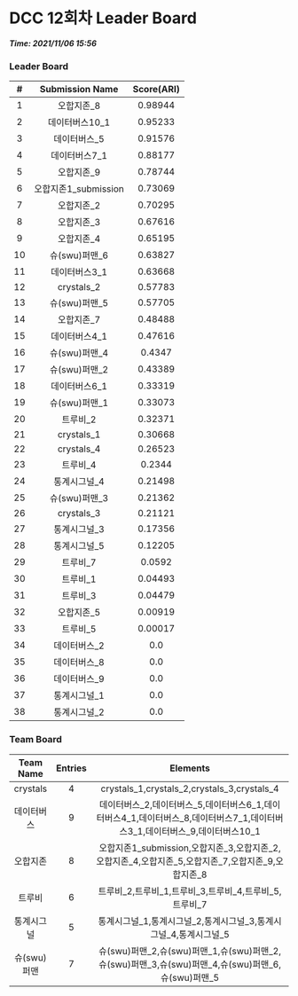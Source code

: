 # DCC 12회차 Leader Board
***Time: 2021/11/06 15:56***

### Leader Board

|#|Submission Name|Score(ARI)|
|:---:|:---:|:---:|
|1|오합지존_8|0.98944|
|2|데이터버스10_1|0.95233|
|3|데이터버스_5|0.91576|
|4|데이터버스7_1|0.88177|
|5|오합지존_9|0.78744|
|6|오합지존1_submission|0.73069|
|7|오합지존_2|0.70295|
|8|오합지존_3|0.67616|
|9|오합지존_4|0.65195|
|10|슈(swu)퍼맨_6|0.63827|
|11|데이터버스3_1|0.63668|
|12|crystals_2|0.57783|
|13|슈(swu)퍼맨_5|0.57705|
|14|오합지존_7|0.48488|
|15|데이터버스4_1|0.47616|
|16|슈(swu)퍼맨_4|0.4347|
|17|슈(swu)퍼맨_2|0.43389|
|18|데이터버스6_1|0.33319|
|19|슈(swu)퍼맨_1|0.33073|
|20|트루비_2|0.32371|
|21|crystals_1|0.30668|
|22|crystals_4|0.26523|
|23|트루비_4|0.2344|
|24|통계시그널_4|0.21498|
|25|슈(swu)퍼맨_3|0.21362|
|26|crystals_3|0.21121|
|27|통계시그널_3|0.17356|
|28|통계시그널_5|0.12205|
|29|트루비_7|0.0592|
|30|트루비_1|0.04493|
|31|트루비_3|0.04479|
|32|오합지존_5|0.00919|
|33|트루비_5|0.00017|
|34|데이터버스_2|0.0|
|35|데이터버스_8|0.0|
|36|데이터버스_9|0.0|
|37|통계시그널_1|0.0|
|38|통계시그널_2|0.0|

### Team Board

|Team Name|Entries|Elements|
|:---:|:---:|:---:|
|crystals|4|crystals_1,crystals_2,crystals_3,crystals_4|
|데이터버스|9|데이터버스_2,데이터버스_5,데이터버스6_1,데이터버스4_1,데이터버스_8,데이터버스7_1,데이터버스3_1,데이터버스_9,데이터버스10_1|
|오합지존|8|오합지존1_submission,오합지존_3,오합지존_2,오합지존_4,오합지존_5,오합지존_7,오합지존_9,오합지존_8|
|트루비|6|트루비_2,트루비_1,트루비_3,트루비_4,트루비_5,트루비_7|
|통계시그널|5|통계시그널_1,통계시그널_2,통계시그널_3,통계시그널_4,통계시그널_5|
|슈(swu)퍼맨|7|슈(swu)퍼맨_2,슈(swu)퍼맨_1,슈(swu)퍼맨_2,슈(swu)퍼맨_3,슈(swu)퍼맨_4,슈(swu)퍼맨_6,슈(swu)퍼맨_5|
